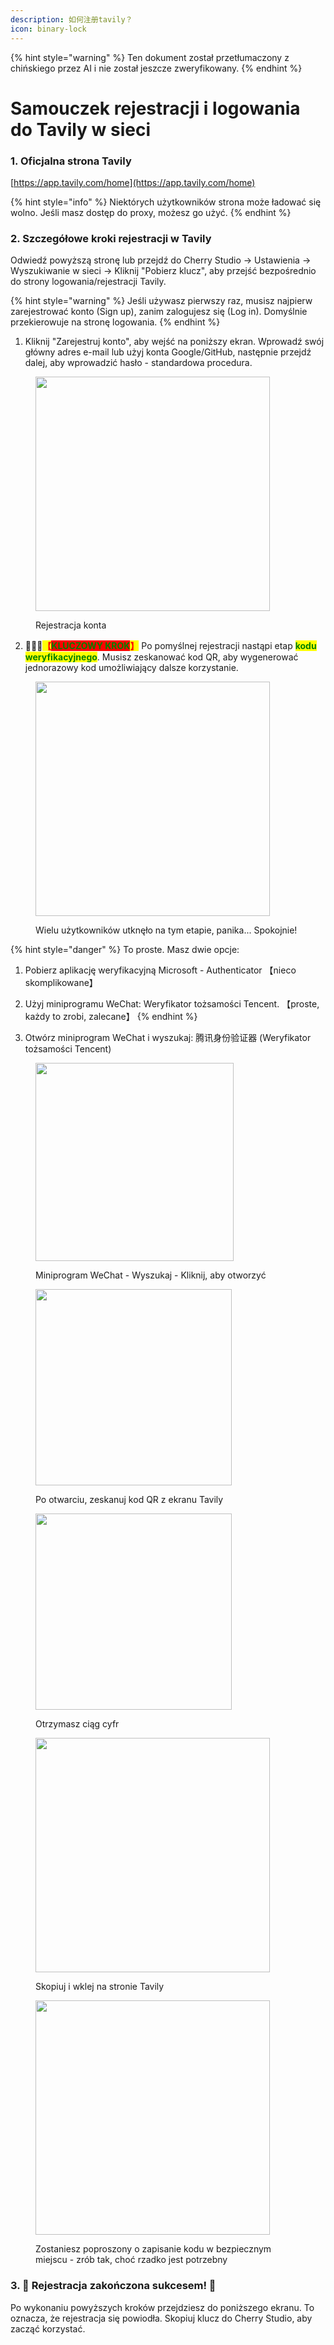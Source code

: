 ```yaml
---
description: 如何注册tavily？
icon: binary-lock
---
```


{% hint style="warning" %}
Ten dokument został przetłumaczony z chińskiego przez AI i nie został jeszcze zweryfikowany.
{% endhint %}

# Samouczek rejestracji i logowania do Tavily w sieci

### 1. Oficjalna strona Tavily

[https://app.tavily.com/home](https://app.tavily.com/home)

{% hint style="info" %}
Niektórych użytkowników strona może ładować się wolno. Jeśli masz dostęp do proxy, możesz go użyć.
{% endhint %}

### 2. Szczegółowe kroki rejestracji w Tavily

Odwiedź powyższą stronę lub przejdź do Cherry Studio → Ustawienia → Wyszukiwanie w sieci → Kliknij "Pobierz klucz", aby przejść bezpośrednio do strony logowania/rejestracji Tavily.

{% hint style="warning" %}
Jeśli używasz pierwszy raz, musisz najpierw zarejestrować konto (Sign up), zanim zalogujesz się (Log in). Domyślnie przekierowuje na stronę logowania.
{% endhint %}

1. Kliknij "Zarejestruj konto", aby wejść na poniższy ekran. Wprowadź swój główny adres e-mail lub użyj konta Google/GitHub, następnie przejdź dalej, aby wprowadzić hasło - standardowa procedura.

<figure><img src="../../.gitbook/assets/image (117).png" alt="" width="375"><figcaption><p>Rejestracja konta</p></figcaption></figure>

2. 🚨🚨🚨<mark style="color:red;">**【**</mark><mark style="color:green;background-color:red;">**KLUCZOWY KROK**</mark><mark style="color:red;">**】**</mark> Po pomyślnej rejestracji nastąpi etap <mark style="color:green;">**kodu weryfikacyjnego**</mark>. Musisz zeskanować kod QR, aby wygenerować jednorazowy kod umożliwiający dalsze korzystanie.

<figure><img src="../../.gitbook/assets/image (118).png" alt="" width="375"><figcaption><p>Wielu użytkowników utknęło na tym etapie, panika... Spokojnie!</p></figcaption></figure>

{% hint style="danger" %}
To proste. Masz dwie opcje:

1. Pobierz aplikację weryfikacyjną Microsoft - Authenticator 【nieco skomplikowane】
2. Użyj miniprogramu WeChat: Weryfikator tożsamości Tencent. 【proste, każdy to zrobi, zalecane】
{% endhint %}

3. Otwórz miniprogram WeChat i wyszukaj: 腾讯身份验证器 (Weryfikator tożsamości Tencent)

<figure><img src="../../.gitbook/assets/image (119).png" alt="" width="317"><figcaption><p>Miniprogram WeChat - Wyszukaj - Kliknij, aby otworzyć</p></figcaption></figure>

<figure><img src="../../.gitbook/assets/image (120).png" alt="" width="314"><figcaption><p>Po otwarciu, zeskanuj kod QR z ekranu Tavily</p></figcaption></figure>

<figure><img src="../../.gitbook/assets/image (123).png" alt="" width="314"><figcaption><p>Otrzymasz ciąg cyfr</p></figcaption></figure>

<figure><img src="../../.gitbook/assets/image (122).png" alt="" width="375"><figcaption><p>Skopiuj i wklej na stronie Tavily</p></figcaption></figure>

<figure><img src="../../.gitbook/assets/image (124).png" alt="" width="375"><figcaption><p>Zostaniesz poproszony o zapisanie kodu w bezpiecznym miejscu - zrób tak, choć rzadko jest potrzebny</p></figcaption></figure>

### 3. 🎉 Rejestracja zakończona sukcesem! 🎉

Po wykonaniu powyższych kroków przejdziesz do poniższego ekranu. To oznacza, że rejestracja się powiodła. Skopiuj klucz do Cherry Studio, aby zacząć korzystać.

<figure><img src="../../.gitbook/assets/image (114).png" alt=""><figcaption></figcaption></figure>
